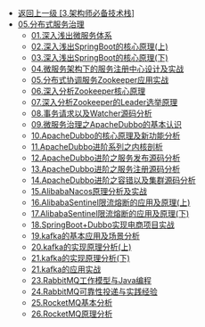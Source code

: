 - [返回上一级 [3.架构师必备技术栈]](2.JavaNotes/(9).gupao-lesson/3.架构师必备技术栈/)
- [05.分布式服务治理](2.JavaNotes/(9).gupao-lesson/3.架构师必备技术栈/05.分布式服务治理/)
  - [01.深入浅出微服务体系](2.JavaNotes/(9).gupao-lesson/3.架构师必备技术栈/05.分布式服务治理/01.深入浅出微服务体系.md)
  - [02.深入浅出SpringBoot的核心原理(上)](2.JavaNotes/(9).gupao-lesson/3.架构师必备技术栈/05.分布式服务治理/02.深入浅出SpringBoot的核心原理(上).md)
  - [03.深入浅出SpringBoot的核心原理(下)](2.JavaNotes/(9).gupao-lesson/3.架构师必备技术栈/05.分布式服务治理/03.深入浅出SpringBoot的核心原理(下).md)
  - [04.微服务架构下的服务注册中心设计及实战](2.JavaNotes/(9).gupao-lesson/3.架构师必备技术栈/05.分布式服务治理/04.微服务架构下的服务注册中心设计及实战.md)
  - [05.分布式协调服务Zookeeper应用实战](2.JavaNotes/(9).gupao-lesson/3.架构师必备技术栈/05.分布式服务治理/05.分布式协调服务Zookeeper应用实战.md)
  - [06.深入分析Zookeeper核心原理](2.JavaNotes/(9).gupao-lesson/3.架构师必备技术栈/05.分布式服务治理/06.深入分析Zookeeper核心原理.md)
  - [07.深入分析Zookeeper的Leader选举原理](2.JavaNotes/(9).gupao-lesson/3.架构师必备技术栈/05.分布式服务治理/07.深入分析Zookeeper的Leader选举原理.md)
  - [08.事务请求以及Watcher源码分析](2.JavaNotes/(9).gupao-lesson/3.架构师必备技术栈/05.分布式服务治理/08.事务请求以及Watcher源码分析.md)
  - [09.微服务治理之ApacheDubbo的基本认识](2.JavaNotes/(9).gupao-lesson/3.架构师必备技术栈/05.分布式服务治理/09.微服务治理之ApacheDubbo的基本认识.md)
  - [10.ApacheDubbo的核心原理及新功能分析](2.JavaNotes/(9).gupao-lesson/3.架构师必备技术栈/05.分布式服务治理/10.ApacheDubbo的核心原理及新功能分析.md)
  - [11.ApacheDubbo进阶系列之内核剖析](2.JavaNotes/(9).gupao-lesson/3.架构师必备技术栈/05.分布式服务治理/11.ApacheDubbo进阶系列之内核剖析.md)
  - [12.ApacheDubbo进阶之服务发布源码分析](2.JavaNotes/(9).gupao-lesson/3.架构师必备技术栈/05.分布式服务治理/12.ApacheDubbo进阶之服务发布源码分析.md)
  - [13.ApacheDubbo进阶之服务注册源码分析](2.JavaNotes/(9).gupao-lesson/3.架构师必备技术栈/05.分布式服务治理/13.ApacheDubbo进阶之服务注册源码分析.md)
  - [14.ApacheDubbo进阶之容错以及集群源码分析](2.JavaNotes/(9).gupao-lesson/3.架构师必备技术栈/05.分布式服务治理/14.ApacheDubbo进阶之容错以及集群源码分析.md)
  - [15.AlibabaNacos原理分析及实战](2.JavaNotes/(9).gupao-lesson/3.架构师必备技术栈/05.分布式服务治理/15.AlibabaNacos原理分析及实战.md)
  - [16.AlibabaSentinel限流熔断的应用及原理(上)](2.JavaNotes/(9).gupao-lesson/3.架构师必备技术栈/05.分布式服务治理/16.AlibabaSentinel限流熔断的应用及原理(上).md)
  - [17.AlibabaSentinel限流熔断的应用及原理(下)](2.JavaNotes/(9).gupao-lesson/3.架构师必备技术栈/05.分布式服务治理/17.AlibabaSentinel限流熔断的应用及原理(下).md)
  - [18.SpringBoot+Dubbo实现电商项目实战](2.JavaNotes/(9).gupao-lesson/3.架构师必备技术栈/05.分布式服务治理/18.SpringBoot+Dubbo实现电商项目实战.md)
  - [19.kafka的基本应用及场景分析](2.JavaNotes/(9).gupao-lesson/3.架构师必备技术栈/05.分布式服务治理/19.kafka的基本应用及场景分析.md)
  - [20.kafka的实现原理分析(上)](2.JavaNotes/(9).gupao-lesson/3.架构师必备技术栈/05.分布式服务治理/20.kafka的实现原理分析(上).md)
  - [21.kafka的实现原理分析(下)](2.JavaNotes/(9).gupao-lesson/3.架构师必备技术栈/05.分布式服务治理/21.kafka的实现原理分析(下).md)
  - [21.kafka的应用实战](2.JavaNotes/(9).gupao-lesson/3.架构师必备技术栈/05.分布式服务治理/21.kafka的应用实战.md)
  - [23.RabbitMQ工作模型与Java编程](2.JavaNotes/(9).gupao-lesson/3.架构师必备技术栈/05.分布式服务治理/23.RabbitMQ工作模型与Java编程.md)
  - [24.RabbitMQ可靠性投递与实践经验](2.JavaNotes/(9).gupao-lesson/3.架构师必备技术栈/05.分布式服务治理/24.RabbitMQ可靠性投递与实践经验.md)
  - [25.RocketMQ基本分析](2.JavaNotes/(9).gupao-lesson/3.架构师必备技术栈/05.分布式服务治理/25.RocketMQ基本分析.md)
  - [26.RocketMQ原理分析](2.JavaNotes/(9).gupao-lesson/3.架构师必备技术栈/05.分布式服务治理/26.RocketMQ原理分析.md)
